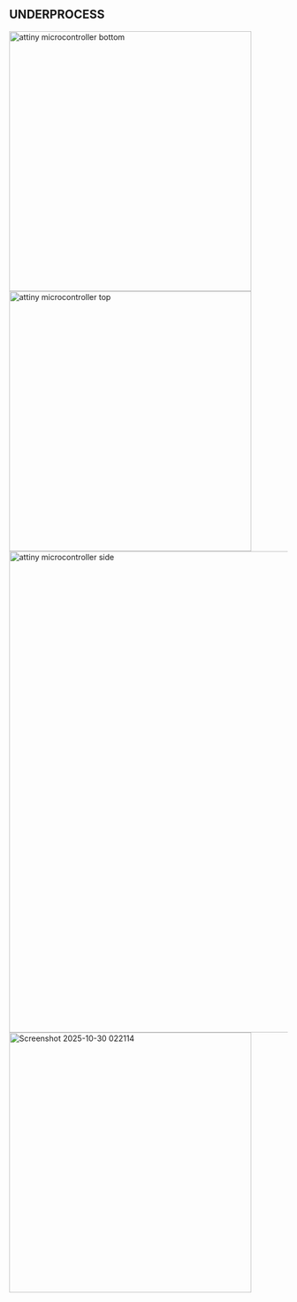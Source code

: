 ## UNDERPROCESS

<img width="438" height="470" alt="attiny microcontroller bottom" src="https://github.com/user-attachments/assets/be3e04ed-038a-46a4-b19b-d9c97464508e" />
<img width="438" height="470" alt="attiny microcontroller top" src="https://github.com/user-attachments/assets/b0f35ec4-7c32-4183-9722-0bf8336e800b" />
<img width="738" height="870" alt="attiny microcontroller side" src="https://github.com/user-attachments/assets/ff9647b8-f2cc-4096-94b4-489967610b42" />
<img width="438" height="470" alt="Screenshot 2025-10-30 022114" src="https://github.com/user-attachments/assets/723921b4-ba1d-4945-a6b7-7be2b1d38237" />
